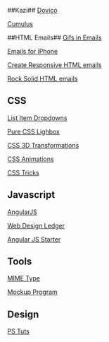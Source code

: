 ##Kazi##
[Dovico](https://www.dovico.com/login/default.aspx)

[Cumulus](http://isclicensing.com/)

##HTML Emails##
[Gifs in Emails](https://litmus.com/blog/a-guide-to-animated-gifs-in-email) 

[Emails for iPhone](http://www.emailonacid.com/blog/details/C13/7_tips_on_designing_and_developing_emails_for_the_iphone)

[Create Responsive HTML emails](http://webdesign.tutsplus.com/articles/creating-a-simple-responsive-html-email--webdesign-12978)

[Rock Solid HTML emails](http://24ways.org/2009/rock-solid-html-emails/)

## CSS ##
[List Item Dropdowns](http://alistapart.com/article/taminglists)

[Pure CSS Lighbox](http://schier.co/blog/2013/11/16/creating-pure-css-lightboxes-with-the-target-selector.html#_)

[CSS 3D Transformations](http://desandro.github.io/3dtransforms/docs/introduction.html)

[CSS Animations](http://callmenick.com/2014/05/08/simple-css3-transitions-transforms-animations-compilation/)

[CSS Tricks](http://css-tricks.com/)

## Javascript ##
[AngularJS](https://angularjs.org/)

[Web Design Ledger](http://webdesignledger.com/)

[Angular JS Starter](https://medium.com/@minipai/angularjs-tutorial-for-designers-8c7dc63ca65f)

## Tools ##
[MIME Type](http://www.sitepoint.com/web-foundations/mime-types-complete-list/)

[Mockup Program](http://mock.ly/users/login)

## Design ##
[PS Tuts](http://www.freshdesignweb.com/photoshop-effect-tutorials.html)










